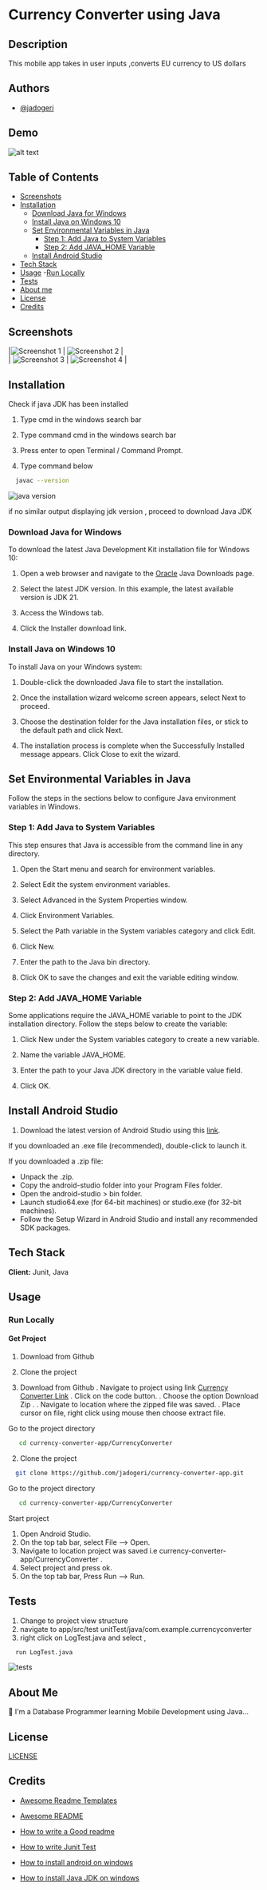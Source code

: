 
# Currency Converter using Java

## Description
This mobile app takes in user inputs ,converts EU currency to US dollars


## Authors

- [@jadogeri](https://www.github.com/jadogeri)


## Demo

![alt text](assets/images/currency-converter-demo.gif)


## Table of Contents

- [Screenshots](#screenshots)
- [Installation](#installation)
    - [Download Java for Windows](#download-java-for-windows)
    - [Install Java on Windows 10](#install-java-on-windows-10)
    - [Set Environmental Variables in Java](#set-environmental-variables-in-java)
        - [Step 1: Add Java to System Variables](#step-1-add-java-to-system-variables)
        - [Step 2: Add JAVA_HOME Variable](#step-2-add-java_home-variable)
    - [Install Android Studio](#install-android-studio)
- [Tech Stack](#tech-stack)
- [Usage](#usage)
    -[Run Locally](#run-locally)
- [Tests](#tests)
- [About me](#about-me)
- [License](#license)
- [Credits](#credits)


## Screenshots

|![Screenshot 1](assets/images/Screenshot1.png)    |  ![Screenshot 2](assets/images/Screenshot2.png) |                 
| ![Screenshot 3](assets/images/Screenshot3.png) | ![Screenshot 4](assets/images/Screenshot4.png)
 | 

## Installation

Check if java JDK has been installed 

1. Type cmd in the windows search bar 

2. Type command cmd in the windows search bar

3. Press enter to open Terminal / Command Prompt.

4. Type command below  
```bash
  javac --version
```
![java version](assets/images/java-version.PNG)

if no similar output displaying jdk version , proceed to download Java JDK

### Download Java for Windows 

To download the latest Java Development Kit installation file for Windows 10:

1. Open a web browser and navigate to the [Oracle](https://www.oracle.com/java/technologies/downloads/#jdk21-windows) Java Downloads page.

2. Select the latest JDK version. In this example, the latest available version is JDK 21.

3. Access the Windows tab.

4. Click the Installer download link.

### Install Java on Windows 10
To install Java on your Windows system:

1. Double-click the downloaded Java file to start the installation.

2. Once the installation wizard welcome screen appears, select Next to proceed.

3. Choose the destination folder for the Java installation files, or stick to the default path and click Next.

4. The installation process is complete when the Successfully Installed message appears. Click Close to exit the wizard.

## Set Environmental Variables in Java
Follow the steps in the sections below to configure Java environment variables in Windows.

### Step 1: Add Java to System Variables
This step ensures that Java is accessible from the command line in any directory.

1. Open the Start menu and search for environment variables.

2. Select Edit the system environment variables.

3. Select Advanced in the System Properties window.

4. Click Environment Variables.

5. Select the Path variable in the System variables category and click Edit.

6. Click New.

7. Enter the path to the Java bin directory.

8. Click OK to save the changes and exit the variable editing window.

### Step 2: Add JAVA_HOME Variable
Some applications require the JAVA_HOME variable to point to the JDK installation directory. Follow the steps below to create the variable:

1. Click New under the System variables category to create a new variable.

2. Name the variable JAVA_HOME.

3. Enter the path to your Java JDK directory in the variable value field.

4. Click OK.

## Install Android Studio

1. Download the latest version of Android Studio using this [link](https://developer.android.com/studio).

If you downloaded an .exe file (recommended), double-click to launch it.

If you downloaded a .zip file:
- Unpack the .zip.
- Copy the android-studio folder into your Program Files folder.
- Open the android-studio > bin folder.
- Launch studio64.exe (for 64-bit machines) or studio.exe (for 32-bit machines).
- Follow the Setup Wizard in Android Studio and install any recommended SDK packages.


## Tech Stack

**Client:** Junit, Java

## Usage

### Run Locally

#### Get Project 

1. Download from Github
2. Clone the project 

1. Download from Github
. Navigate to project using link [Currency Converter Link](https://github.com/jadogeri/currency-converter-app.git)
. Click on the code button.
. Choose the option Download Zip .
. Navigate to location where the zipped file was saved.
. Place cursor on file, right click using mouse then choose extract file.

Go to the project directory

```bash
   cd currency-converter-app/CurrencyConverter
```

2. Clone the project 

```bash
  git clone https://github.com/jadogeri/currency-converter-app.git
```

Go to the project directory

```bash
   cd currency-converter-app/CurrencyConverter
```

Start project

1. Open Android Studio.
2. On the top tab bar, select File --> Open.
3. Navigate to location project was saved i.e currency-converter-app/CurrencyConverter
.
4. Select project and press ok.
5. On the top tab bar, Press Run --> Run.


## Tests

1. Change to project view structure
2. navigate to app/src/test unitTest/java/com.example.currencyconverter
3. right click on LogTest.java and select , 

```bash
  run LogTest.java
```
![tests](assets/images/tests.png)

## About Me  
🚀
I'm a Database Programmer learning Mobile Development using Java...


## License

[LICENSE](/LICENSE)

## Credits

 - [Awesome Readme Templates](https://awesomeopensource.com/project/elangosundar/awesome-README-templates)
 - [Awesome README](https://github.com/matiassingers/awesome-readme)
 - [How to write a Good readme](https://bulldogjob.com/news/449-how-to-write-a-good-readme-for-your-github-project)

 - [How to write Junit Test](https://www.youtube.com/watch?v=rsl7VpB2tSw)
 - [How to install android on windows](https://developer.android.com/studio/install)
 - [How to install Java JDK on windows](https://phoenixnap.com/kb/install-java-windows)